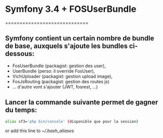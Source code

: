 # Symfony 3.4 + FOSUserBundle
 =============================

## Symfony contient un certain nombre de bundle de base, auxquels s'ajoute les bundles ci-dessous:

- FosUserBundle (packagist: gestion des user),
- UserBundle (perso: il override FosUser),
- VichUploader (packagist: gestion upload image),
- FosJsRouting (packagist: gestion des routes js) 
- ... d'autre vont s'ajouter (JWT, fosrest, ...)

## Lancer la commande suivante permet de gagner du temps:

```bash
alias sf3='php bin/console' (disponible que pour la session)
```

or add this line to *~/.bash_aliases*
